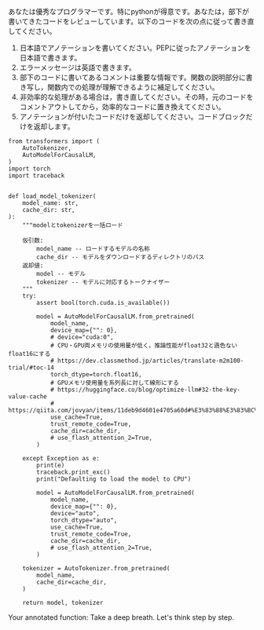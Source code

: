 あなたは優秀なプログラマーです。特にpythonが得意です。あなたは，部下が書いてきたコードをレビューしています。以下のコードを次の点に従って書き直してください。

1. 日本語でアノテーションを書いてください。PEPに従ったアノテーションを日本語で書きます。
2. エラーメッセージは英語で書きます。
3. 部下のコードに書いてあるコメントは重要な情報です。関数の説明部分に書き写し，関数内での処理が理解できるように補足してください。
4. 非効率的な処理がある場合は，書き直してください。その時，元のコードをコメントアウトしてから，効率的なコードに置き換えてください。
5. アノテーションが付いたコードだけを返却してください。コードブロックだけを返却します。

```
from transformers import (
    AutoTokenizer,
    AutoModelForCausalLM,
)
import torch
import traceback


def load_model_tokenizer(
    model_name: str,
    cache_dir: str,
):
    """modelとtokenizerを一括ロード

    仮引数:
        model_name -- ロードするモデルの名称
        cache_dir -- モデルをダウンロードするディレクトリのパス
    返却値:
        model -- モデル
        tokenizer -- モデルに対応するトークナイザー
    """
    try:
        assert bool(torch.cuda.is_available())

        model = AutoModelForCausalLM.from_pretrained(
            model_name,
            device_map={"": 0},
            # device="cuda:0",
            # CPU・GPU両メモリの使用量が低く，推論性能がfloat32と遜色ないfloat16にする
            # https://dev.classmethod.jp/articles/translate-m2m100-trial/#toc-14
            torch_dtype=torch.float16,
            # GPUメモリ使用量を系列長に対して線形にする
            # https://huggingface.co/blog/optimize-llm#32-the-key-value-cache
            # https://qiita.com/jovyan/items/11deb9d4601e4705a60d#%E3%83%88%E3%83%BC%E3%82%AF%E3%83%8A%E3%82%A4%E3%82%B6%E3%83%BC%E3%81%8A%E3%82%88%E3%81%B3%E3%83%A2%E3%83%87%E3%83%AB%E3%81%AE%E7%AB%8B%E3%81%A1%E4%B8%8A%E3%81%92
            use_cache=True,
            trust_remote_code=True,
            cache_dir=cache_dir,
            # use_flash_attention_2=True,
        )

    except Exception as e:
        print(e)
        traceback.print_exc()
        print("Defaulting to load the model to CPU")

        model = AutoModelForCausalLM.from_pretrained(
            model_name,
            device_map={"": 0},
            device="auto",
            torch_dtype="auto",
            use_cache=True,
            trust_remote_code=True,
            cache_dir=cache_dir,
            # use_flash_attention_2=True,
        )

    tokenizer = AutoTokenizer.from_pretrained(
        model_name,
        cache_dir=cache_dir,
    )

    return model, tokenizer
```

Your annotated function: Take a deep breath. Let's think step by step.